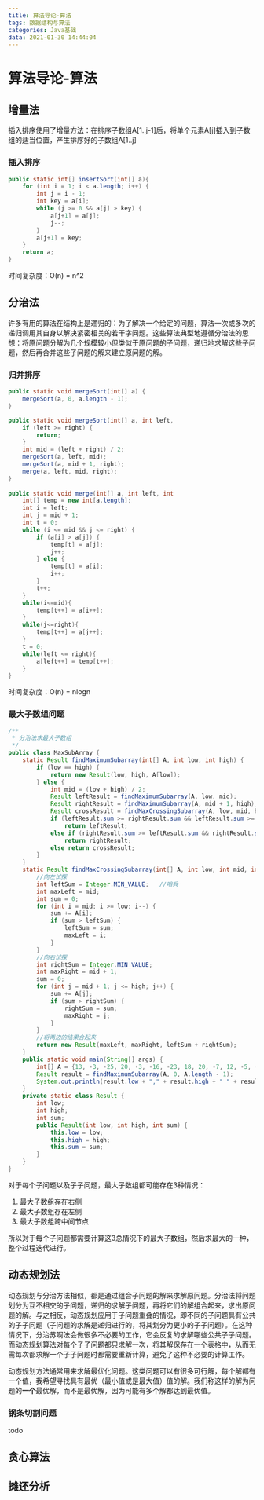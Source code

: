 ```yaml
---
title: 算法导论-算法
tags: 数据结构与算法
categories: Java基础
data: 2021-01-30 14:44:04
---
```

# 算法导论-算法

## 增量法

插入排序使用了增量方法：在排序子数组A[1..j-1]后，将单个元素A[j]插入到子数组的适当位置，产生排序好的子数组A[1..j]

### 插入排序

```java
public static int[] insertSort(int[] a){
    for (int i = 1; i < a.length; i++) {
        int j = i - 1;
        int key = a[i];
        while (j >= 0 && a[j] > key) {
            a[j+1] = a[j];
            j--;
        }
        a[j+1] = key;
    }
    return a;
}
```

时间复杂度：O(n) = n^2

## 分治法

许多有用的算法在结构上是递归的：为了解决一个给定的问题，算法一次或多次的递归调用其自身以解决紧密相关的若干字问题。这些算法典型地遵循分治法的思想：将原问题分解为几个规模较小但类似于原问题的子问题，递归地求解这些子问题，然后再合并这些子问题的解来建立原问题的解。

### 归并排序

```java
public static void mergeSort(int[] a) {
    mergeSort(a, 0, a.length - 1);
}

public static void mergeSort(int[] a, int left, 
    if (left >= right) {
        return;
    }
    int mid = (left + right) / 2;
    mergeSort(a, left, mid);
    mergeSort(a, mid + 1, right);
    merge(a, left, mid, right);
}
                             
public static void merge(int[] a, int left, int 
    int[] temp = new int[a.length];
    int i = left;
    int j = mid + 1;
    int t = 0;
    while (i <= mid && j <= right) {
        if (a[i] > a[j]) {
            temp[t] = a[j];
            j++;
        } else {
            temp[t] = a[i];
            i++;
        }
        t++;
    }
    while(i<=mid){
        temp[t++] = a[i++];
    }
    while(j<=right){
        temp[t++] = a[j++];
    }
    t = 0;
    while(left <= right){
        a[left++] = temp[t++];
    }
}
```

时间复杂度：O(n) = nlogn

### 最大子数组问题

```java
/**
 * 分治法求最大子数组
 */
public class MaxSubArray {
    static Result findMaximumSubarray(int[] A, int low, int high) {
        if (low == high) {
            return new Result(low, high, A[low]);
        } else {
            int mid = (low + high) / 2;
            Result leftResult = findMaximumSubarray(A, low, mid);
            Result rightResult = findMaximumSubarray(A, mid + 1, high);
            Result crossResult = findMaxCrossingSubarray(A, low, mid, high);
            if (leftResult.sum >= rightResult.sum && leftResult.sum >= crossResult.sum)
                return leftResult;
            else if (rightResult.sum >= leftResult.sum && rightResult.sum >= crossResult.sum)
                return rightResult;
            else return crossResult;
        }
    }
    static Result findMaxCrossingSubarray(int[] A, int low, int mid, int high) {
        //向左试探
        int leftSum = Integer.MIN_VALUE;   //哨兵
        int maxLeft = mid;
        int sum = 0;
        for (int i = mid; i >= low; i--) {
            sum += A[i];
            if (sum > leftSum) {
                leftSum = sum;
                maxLeft = i;
            }
        }
        //向右试探
        int rightSum = Integer.MIN_VALUE;
        int maxRight = mid + 1;
        sum = 0;
        for (int j = mid + 1; j <= high; j++) {
            sum += A[j];
            if (sum > rightSum) {
                rightSum = sum;
                maxRight = j;
            }
        }
        //将两边的结果合起来
        return new Result(maxLeft, maxRight, leftSum + rightSum);
    }
    public static void main(String[] args) {
        int[] A = {13, -3, -25, 20, -3, -16, -23, 18, 20, -7, 12, -5, -22, 15, -4, 7};
        Result result = findMaximumSubarray(A, 0, A.length - 1);
        System.out.println(result.low + "," + result.high + " " + result.sum);
    }
    private static class Result {
        int low;
        int high;
        int sum;
        public Result(int low, int high, int sum) {
            this.low = low;
            this.high = high;
            this.sum = sum;
        }
    }
}
```

对于每个子问题以及子子问题，最大子数组都可能存在3种情况：

1. 最大子数组存在右侧
2. 最大子数组存在左侧
3. 最大子数组跨中间节点

所以对于每个子问题都需要计算这3总情况下的最大子数组，然后求最大的一种，整个过程迭代进行。   

## 动态规划法

动态规划与分治方法相似，都是通过组合子问题的解来求解原问题。分治法将问题划分为互不相交的子问题，递归的求解子问题，再将它们的解组合起来，求出原问题的解。与之相反，动态规划应用于子问题重叠的情况，即不同的子问题具有公共的子子问题（子问题的求解是递归进行的，将其划分为更小的子子问题）。在这种情况下，分治苏啊法会做很多不必要的工作，它会反复的求解哪些公共子子问题。而动态规划算法对每个子子问题都只求解一次，将其解保存在一个表格中，从而无需每次都求解一个子子问题时都需要重新计算，避免了这种不必要的计算工作。

动态规划方法通常用来求解最优化问题。这类问题可以有很多可行解，每个解都有一个值，我希望寻找具有最优（最小值或是最大值）值的解。我们称这样的解为问题的**一个**最优解，而不是最优解，因为可能有多个解都达到最优值。

### 钢条切割问题

todo

## 贪心算法

## 摊还分析



